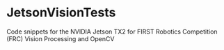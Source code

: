 # JetsonVisionTests
Code snippets for the NVIDIA Jetson TX2 for FIRST Robotics Competition (FRC) Vision Processing and OpenCV
